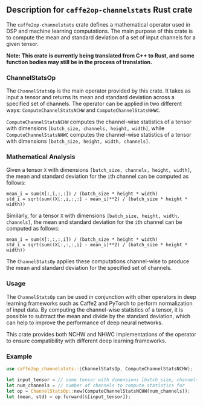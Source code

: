 ## Description for `caffe2op-channelstats` Rust crate

The `caffe2op-channelstats` crate defines
a mathematical operator used in DSP and machine
learning computations. The main purpose of this
crate is to compute the mean and standard
deviation of a set of input channels for a given
tensor.

**Note: This crate is currently being translated from C++ to Rust, and some function bodies may still be in the process of translation.**

### ChannelStatsOp

The `ChannelStatsOp` is the main operator provided
by this crate. It takes as input a tensor and
returns its mean and standard deviation across
a specified set of channels. The operator can be
applied in two different ways:
`ComputeChannelStatsNCHW` and
`ComputeChannelStatsNHWC`.

`ComputeChannelStatsNCHW` computes the
channel-wise statistics of a tensor with
dimensions `[batch_size, channels, height,
width]`, while `ComputeChannelStatsNHWC` computes
the channel-wise statistics of a tensor with
dimensions `[batch_size, height, width,
channels]`.

### Mathematical Analysis

Given a tensor `X` with dimensions `[batch_size,
channels, height, width]`, the mean and standard
deviation for the `i`th channel can be computed as
follows:

```
mean_i = sum(X[:,i,:,:]) / (batch_size * height * width)
std_i = sqrt(sum((X[:,i,:,:] - mean_i)**2) / (batch_size * height * width))
```

Similarly, for a tensor `X` with dimensions
`[batch_size, height, width, channels]`, the mean
and standard deviation for the `i`th channel can
be computed as follows:

```
mean_i = sum(X[:,:,:,i]) / (batch_size * height * width)
std_i = sqrt(sum((X[:,:,:,i] - mean_i)**2) / (batch_size * height * width))
```

The `ChannelStatsOp` applies these computations
channel-wise to produce the mean and standard
deviation for the specified set of channels.

### Usage

The `ChannelStatsOp` can be used in conjunction
with other operators in deep learning frameworks
such as Caffe2 and PyTorch to perform
normalization of input data. By computing the
channel-wise statistics of a tensor, it is
possible to subtract the mean and divide by the
standard deviation, which can help to improve the
performance of deep neural networks.

This crate provides both NCHW and NHWC
implementations of the operator to ensure
compatibility with different deep learning
frameworks.

### Example

```rust
use caffe2op_channelstats::{ChannelStatsOp, ComputeChannelStatsNCHW};

let input_tensor = // some tensor with dimensions [batch_size, channels, height, width]
let num_channels = // number of channels to compute statistics for
let op = ChannelStatsOp::new(ComputeChannelStatsNCHW(num_channels));
let (mean, std) = op.forward(&[input_tensor]);
```
